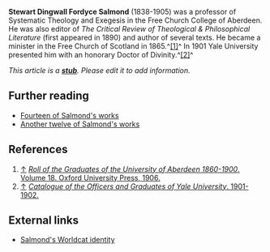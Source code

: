 **Stewart Dingwall Fordyce Salmond** (1838-1905) was a professor of
Systematic Theology and Exegesis in the Free Church College of
Aberdeen. He was also editor of
*The Critical Review of Theological & Philosophical Literature‎*
(first appeared in 1890) and author of several texts. He became a
minister in the Free Church of Scotland in 1865.^[[1]](#note-0)^ In
1901 Yale University presented him with an honorary Doctor of
Divinity.^[[2]](#note-1)^

*This article is a **[stub](http://www.theopedia.com/Category:Theopedia_stubs "Category:Theopedia stubs")**. Please edit it to add information.*
## Further reading

-   [Fourteen of Salmond's works](http://www.archive.org/search.php?query=creator:%22Salmond,%20S.%20D.%20F.%20(Stewart%20Dingwall%20Fordyce),%201838-1905%22)
-   [Another twelve of Salmond's works](http://www.archive.org/search.php?query=creator:%22Stewart%20Dingwall%20Fordyce%20Salmond%22)

## References

1.  [↑](#ref-0)
    [*Roll of the Graduates of the University of Aberdeen 1860-1900*. Volume 18. Oxford University Press, 1906.](http://books.google.com/books?id=wu4UAAAAIAAJ&pg=PA472&dq=Stewart+Dingwall+Fordyce+Salmond&as_brr=1)
2.  [↑](#ref-1)
    [*Catalogue of the Officers and Graduates of Yale University*. 1901-1902.](http://books.google.com/books?id=5C4XAAAAYAAJ&pg=PA532&dq=Stewart+Dingwall+Fordyce+Salmond&as_brr=1)

## External links

-   [Salmond's Worldcat identity](http://www.worldcat.org/identities/lccn-no93-25281)



